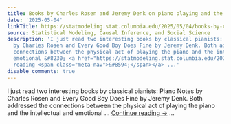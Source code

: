 ```yaml
---
title: Books by Charles Rosen and Jeremy Denk on piano playing and the nature of music
date: '2025-05-04'
linkTitle: https://statmodeling.stat.columbia.edu/2025/05/04/books-by-charles-rosen-and-jeremy-denk-on-piano-playing-and-the-nature-of-music/
source: Statistical Modeling, Causal Inference, and Social Science
description: 'I just read two interesting books by classical pianists: Piano Notes
  by Charles Rosen and Every Good Boy Does Fine by Jeremy Denk. Both addressed the
  connections between the physical act of playing the piano and the intellectual and
  emotional &#8230; <a href="https://statmodeling.stat.columbia.edu/2025/05/04/books-by-charles-rosen-and-jeremy-denk-on-piano-playing-and-the-nature-of-music/">Continue
  reading <span class="meta-nav">&#8594;</span></a> ...'
disable_comments: true
---
```

I just read two interesting books by classical pianists: Piano Notes by Charles Rosen and Every Good Boy Does Fine by Jeremy Denk. Both addressed the connections between the physical act of playing the piano and the intellectual and emotional &#8230; <a href="https://statmodeling.stat.columbia.edu/2025/05/04/books-by-charles-rosen-and-jeremy-denk-on-piano-playing-and-the-nature-of-music/">Continue reading <span class="meta-nav">&#8594;</span></a> ...